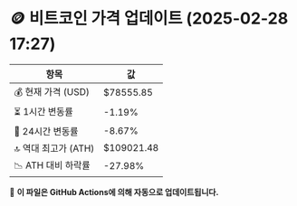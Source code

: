 # 🪙 비트코인 가격 업데이트 (2025-02-28 17:27)

| 항목                | 값 |
|--------------------|----------------|
| 💰 현재 가격 (USD) | $78555.85 |
| ⏳ 1시간 변동률    | -1.19% |
| 📆 24시간 변동률   | -8.67% |
| 🔝 역대 최고가 (ATH) | $109021.48 |
| 📉 ATH 대비 하락률 | -27.98% |

🔄 **이 파일은 GitHub Actions에 의해 자동으로 업데이트됩니다.**
